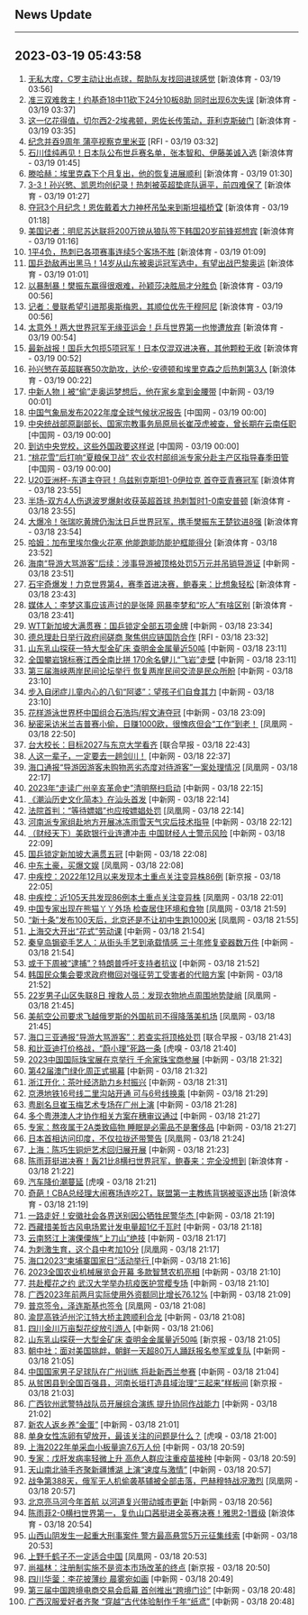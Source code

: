 ## News Update
---
2023-03-19 05:43:58
---
1. <a target="_blank" href="https://k.sina.cn/article_7243168542_m1afb9fb1e001019m9j.html?from=sports&subch=global">无私大度，C罗主动让出点球，帮助队友找回进球感觉</a> [新浪体育 - 03/19 03:56]
2. <a target="_blank" href="https://k.sina.cn/article_2018499075_784fda0302001m93m.html?from=sports&subch=osport">准三双难救主！约基奇18中11砍下24分10板8助 同时出现6次失误</a> [新浪体育 - 03/19 03:37]
3. <a target="_blank" href="https://k.sina.cn/article_7243168542_m1afb9fb1e001019m9f.html?from=sports&subch=global">这一亿花得值，切尔西2-2埃弗顿，恩佐长传策动，菲利克斯破门</a> [新浪体育 - 03/19 03:35]
4. <a target="_blank" href="https://www.rfi.fr/cn/%E5%9B%BD%E9%99%85%E6%8A%A5%E9%81%93/20230318-%E4%B9%8C%E4%B8%9C%E5%9F%8E%E5%B8%82%E5%85%8B%E6%8B%89%E8%8E%AB%E6%89%98%E6%96%AF%E5%85%8B%E9%81%AD%E9%9B%86%E6%9D%9F%E7%82%B8%E5%BC%B9%E6%94%BB%E5%87%BB-%E9%85%BF2%E6%AD%BB8%E4%BC%A4">纪念并吞9周年 蒲亭视察克里米亚</a> [RFI - 03/19 03:32]
5. <a target="_blank" href="https://k.sina.cn/article_1688096585_649e4f490200177q1.html?from=sports&subch=osport">石川佳纯再见！日本队公布世乒赛名单，张本智和、伊藤美诚入选</a> [新浪体育 - 03/19 01:45]
6. <a target="_blank" href="https://k.sina.cn/article_2018499075_784fda0302001m91w.html?from=sports&subch=osport">滕哈赫：埃里克森下个月复出，他的恢复进展顺利</a> [新浪体育 - 03/19 01:30]
7. <a target="_blank" href="https://k.sina.cn/article_1436416680_559dfaa80010166qf.html?from=sports&subch=global">3-3！孙兴慜、凯恩均创纪录！热刺被英超垫底队逼平，前四难保了</a> [新浪体育 - 03/19 01:27]
8. <a target="_blank" href="https://k.sina.cn/article_2018499075_784fda0302001m91u.html?from=sports&subch=osport">夺冠3个月纪念！恩佐戴着大力神杯吊坠来到斯坦福桥🏆</a> [新浪体育 - 03/19 01:18]
9. <a target="_blank" href="https://k.sina.cn/article_2018499075_784fda0302001m91t.html?from=sports&subch=osport">美国记者：明尼苏达联将200万镑从狼队签下韩国20岁前锋郑想宾</a> [新浪体育 - 03/19 01:16]
10. <a target="_blank" href="https://k.sina.cn/article_2018499075_784fda0302001m91q.html?from=sports&subch=osport">1平4负，热刺已各项赛事连续5个客场不胜</a> [新浪体育 - 03/19 01:09]
11. <a target="_blank" href="https://k.sina.cn/article_3181157500_bd9c9c7c00101n06h.html?from=sports&subch=pingpang">国乒劲敌再出黑马！14岁从山东被奥运冠军选中，有望出战巴黎奥运</a> [新浪体育 - 03/19 01:01]
12. <a target="_blank" href="https://k.sina.cn/article_3181157500_bd9c9c7c00101n069.html?from=sports&subch=pingpang">以暴制暴！樊振东赢得很艰难，孙颖莎决胜局才分胜负</a> [新浪体育 - 03/19 00:56]
13. <a target="_blank" href="https://k.sina.cn/article_2018499075_784fda0302001m91h.html?from=sports&subch=osport">记者：曼联希望引进那奥斯梅恩，其顺位优先于穆阿尼</a> [新浪体育 - 03/19 00:56]
14. <a target="_blank" href="https://k.sina.cn/article_3181157500_bd9c9c7c00101n068.html?from=sports&subch=pingpang">太意外！两大世界冠军无缘亚运会！乒乓世界第一也惨遭放弃</a> [新浪体育 - 03/19 00:54]
15. <a target="_blank" href="https://k.sina.cn/article_3181157500_bd9c9c7c02701n06d.html?from=sports&subch=osport">最新战报！国乒大包揽5项冠军！日本仅混双进决赛，其他颗粒无收</a> [新浪体育 - 03/19 00:52]
16. <a target="_blank" href="https://k.sina.cn/article_2018499075_784fda0302001m913.html?from=sports&subch=osport">孙兴慜在英超联赛50次助攻，达伦-安德顿和埃里克森之后热刺第3人</a> [新浪体育 - 03/19 00:22]
17. <a target="_blank" href="http://www.chinanews.com//ty/2023/03-19/9974424.shtml">中新人物丨被“偷”走奥运梦想后，他在家乡拿到金腰带</a> [中新网 - 03/19 00:01]
18. <a target="_blank" href="http://news.china.com.cn/2023-03/19/content_85177000.htm">中国气象局发布2022年度全球气候状况报告</a> [中国网 - 03/19 00:00]
19. <a target="_blank" href="http://news.china.com.cn/2023-03/19/content_85177026.htm">中央统战部原副部长、国家宗教事务局原局长崔茂虎被查，曾长期在云南任职</a> [中国网 - 03/19 00:00]
20. <a target="_blank" href="http://news.china.com.cn/2023-03/19/content_85177020.htm">到访中央党校，这些外国政要这样说</a> [中国网 - 03/19 00:00]
21. <a target="_blank" href="http://news.china.com.cn/2023-03/19/content_85177025.htm">“桃花雪”后打响“夏粮保卫战” 农业农村部组派专家分赴主产区指导春季田管</a> [中国网 - 03/19 00:00]
22. <a target="_blank" href="https://k.sina.cn/article_2018499075_784fda0302001m90r.html?from=sports&subch=osport">U20亚洲杯-东道主夺冠！乌兹别克斯坦1-0伊拉克 首夺亚青赛冠军</a> [新浪体育 - 03/18 23:55]
23. <a target="_blank" href="https://k.sina.cn/article_2018499075_784fda0302001m90s.html?from=sports&subch=osport">半场-双方4人伤退波罗爆射收获英超首球 热刺暂时1-0南安普顿</a> [新浪体育 - 03/18 23:55]
24. <a target="_blank" href="https://k.sina.cn/article_3181157500_mbd9c9c7c00101n05w.html?from=sports&subch=pingpang">大爆冷！张瑞吃黄牌仍淘汰日乒世界冠军，携手樊振东王楚钦进8强</a> [新浪体育 - 03/18 23:54]
25. <a target="_blank" href="https://k.sina.cn/article_2018499075_784fda0302001m90o.html?from=sports&subch=osport">哈姆：加布里埃尔像火花塞 他能跑能防能护框能得分</a> [新浪体育 - 03/18 23:52]
26. <a target="_blank" href="http://www.chinanews.com//sh/2023/03-18/9974423.shtml">海南“导游大骂游客”后续：涉事导游被顶格处罚5万元并吊销导游证</a> [中新网 - 03/18 23:51]
27. <a target="_blank" href="https://k.sina.cn/article_1718785715_667296b3001012nr3.html?from=sports&subch=badminton">石宇奇爆发！力克世界第4，赛季首进决赛，鲍春来：比想象轻松</a> [新浪体育 - 03/18 23:43]
28. <a target="_blank" href="https://k.sina.cn/article_2018499075_784fda0302001m90m.html?from=sports&subch=osport">媒体人：李梦这事应该声讨的是张隆 网暴李梦和“吃人”有啥区别</a> [新浪体育 - 03/18 23:41]
29. <a target="_blank" href="http://www.chinanews.com//ty/2023/03-18/9974422.shtml">WTT新加坡大满贯赛：国乒锁定全部五项金牌</a> [中新网 - 03/18 23:34]
30. <a target="_blank" href="https://www.rfi.fr/cn/%E5%9B%BD%E9%99%85%E6%8A%A5%E9%81%93/20230318-%E7%BA%AA%E5%BF%B5%E5%B9%B6%E5%90%9E9%E5%91%A8%E5%B9%B4-%E8%92%B2%E4%BA%AD%E8%A7%86%E5%AF%9F%E5%85%8B%E9%87%8C%E7%B1%B3%E4%BA%9A">德总理赴日举行政府间磋商 聚焦供应链国防合作</a> [RFI - 03/18 23:32]
31. <a target="_blank" href="http://www.chinanews.com//sh/2023/03-18/9974417.shtml">山东乳山探获一特大型金矿床 查明金金属量近50吨</a> [中新网 - 03/18 23:11]
32. <a target="_blank" href="http://www.chinanews.com//shipin/cns-d/2023/03-18/news954320.shtml">全国攀岩锦标赛江西全南比拼 170余名健儿“飞岩”走壁</a> [中新网 - 03/18 23:11]
33. <a target="_blank" href="http://www.chinanews.com//dwq/2023/03-18/9974416.shtml">第三届海峡两岸民间论坛举行  恢复两岸民间交流是民众所盼</a> [中新网 - 03/18 23:10]
34. <a target="_blank" href="http://www.chinanews.com//shipin/cns/2023/03-18/news954319.shtml">步入自闭症儿童内心的八旬“阿婆”：望孩子们自食其力</a> [中新网 - 03/18 23:10]
35. <a target="_blank" href="http://www.chinanews.com//ty/2023/03-18/9974415.shtml">花样游泳世界杯中国组合石浩玙/程文涛夺冠</a> [中新网 - 03/18 23:09]
36. <a target="_blank" href="https://news.ifeng.com/c/8OGNbDnvknj">秘密采访米兰吉普赛小偷，日赚1000欧，很愧疚但会“工作”到老！</a> [凤凰网 - 03/18 22:50]
37. <a target="_blank" href="https://www.zaobao.com/realtime/china/story20230318-1373910">台大校长：目标2027与东京大学看齐</a> [联合早报 - 03/18 22:43]
38. <a target="_blank" href="http://www.chinanews.com//sh/2023/03-18/9974412.shtml">人这一辈子，一定要去一趟剑川！</a> [中新网 - 03/18 22:37]
39. <a target="_blank" href="https://news.ifeng.com/c/8OGLVgxWw7d">海口通报“导游因游客未购物恶劣态度对待游客”一案处理情况</a> [凤凰网 - 03/18 22:17]
40. <a target="_blank" href="http://www.chinanews.com//sh/2023/03-18/9974410.shtml">2023年“走读广州辛亥革命史”清明祭扫启动</a> [中新网 - 03/18 22:15]
41. <a target="_blank" href="http://www.chinanews.com//hr/2023/03-18/9974409.shtml">《潮汕历史文化简本》在汕头首发</a> [中新网 - 03/18 22:14]
42. <a target="_blank" href="https://news.ifeng.com/c/8OGLENZgBLp">法院首判：“等待嫖娼”也应按嫖娼处罚</a> [凤凰网 - 03/18 22:14]
43. <a target="_blank" href="http://www.chinanews.com//sh/2023/03-18/9974407.shtml">河南派专家组赴地方开展冰冻雨雪天气灾后技术指导</a> [中新网 - 03/18 22:12]
44. <a target="_blank" href="http://www.chinanews.com//cj/2023/03-18/9974406.shtml">（财经天下）美欧银行业连遭冲击 中国财经人士警示风险</a> [中新网 - 03/18 22:09]
45. <a target="_blank" href="http://www.chinanews.com//ty/2023/03-18/9974411.shtml">国乒锁定新加坡大满贯五冠</a> [中新网 - 03/18 22:08]
46. <a target="_blank" href="https://news.ifeng.com/c/8OGLENZgBIb">中东土豪，买爆文娱</a> [凤凰网 - 03/18 22:08]
47. <a target="_blank" href="https://www.bjnews.com.cn/detail-167914763614778.html">中疾控：2022年12月以来发现本土重点关注变异株86例</a> [新京报 - 03/18 22:05]
48. <a target="_blank" href="https://news.ifeng.com/c/8OGK9bSSspA">中疾控：近105天共发现86例本土重点关注变异株</a> [凤凰网 - 03/18 22:01]
49. <a target="_blank" href="https://news.ifeng.com/c/8OGK9bSSspE">中国专家出现在熊猫丫丫外场 检查居住环境和食物</a> [凤凰网 - 03/18 21:59]
50. <a target="_blank" href="https://news.ifeng.com/c/8OGLVgxWvx0">“新十条”发布100天后，北京还是不让初中生跑1000米</a> [凤凰网 - 03/18 21:55]
51. <a target="_blank" href="http://www.chinanews.com//shipin/cns-d/2023/03-18/news954314.shtml">上海交大开出“花式”劳动课</a> [中新网 - 03/18 21:54]
52. <a target="_blank" href="http://www.chinanews.com//shipin/cns/2023/03-18/news954316.shtml">秦皇岛锔瓷手艺人：从街头手艺到承载情感  三十年修复瓷器数万件</a> [中新网 - 03/18 21:54]
53. <a target="_blank" href="http://www.chinanews.com//gj/2023/03-18/9974398.shtml">或于下周被“逮捕”？特朗普呼吁支持者抗议</a> [中新网 - 03/18 21:52]
54. <a target="_blank" href="http://www.chinanews.com//gj/2023/03-18/9974400.shtml">韩国民众集会要求政府撤回对强征劳工受害者的代赔方案</a> [中新网 - 03/18 21:52]
55. <a target="_blank" href="https://news.ifeng.com/c/8OGJiznmUaj">22岁男子山区失联8日 搜救人员：发现衣物地点周围地势陡峭</a> [凤凰网 - 03/18 21:45]
56. <a target="_blank" href="https://news.ifeng.com/c/8OGF0cX7j9Z">美航空公司要求飞越俄罗斯的外国航司不得降落美机场</a> [凤凰网 - 03/18 21:45]
57. <a target="_blank" href="https://www.zaobao.com/realtime/china/story20230318-1373905">海口三亚通报“导游大骂游客”：若查实将顶格处罚</a> [联合早报 - 03/18 21:43]
58. <a target="_blank" href="https://www.huxiu.com/article/828914.html">和比亚迪打价格战，“蔚小理”死路一条</a> [虎嗅 - 03/18 21:40]
59. <a target="_blank" href="http://www.chinanews.com//cj/2023/03-18/9974396.shtml">2023中国国际珠宝展在京举行   千余家珠宝商参展</a> [中新网 - 03/18 21:32]
60. <a target="_blank" href="http://www.chinanews.com//dwq/2023/03-18/9974390.shtml">第42届澳门绿化周正式揭幕</a> [中新网 - 03/18 21:32]
61. <a target="_blank" href="http://www.chinanews.com//cj/2023/03-18/9974395.shtml">浙江开化：茶叶经济助力乡村振兴</a> [中新网 - 03/18 21:31]
62. <a target="_blank" href="http://www.chinanews.com//sh/2023/03-18/9974397.shtml">京港地铁16号线二里沟站开通 可与6号线换乘</a> [中新网 - 03/18 21:29]
63. <a target="_blank" href="http://www.chinanews.com//cul/2023/03-18/9974392.shtml">粤剧名旦崔玉梅艺术专场在广州上演</a> [中新网 - 03/18 21:28]
64. <a target="_blank" href="http://www.chinanews.com//dwq/2023/03-18/9974380.shtml">多个粤港澳人才协作相关方案在穗审议通过</a> [中新网 - 03/18 21:27]
65. <a target="_blank" href="http://www.chinanews.com//life/2023/03-18/9974391.shtml">专家：熬夜属于2A类致癌物 睡眠是必需品不是奢侈品</a> [中新网 - 03/18 21:27]
66. <a target="_blank" href="https://news.ifeng.com/c/8OGJiznmUR1">日本首相访问印度，不仅拉拢还带警告</a> [凤凰网 - 03/18 21:24]
67. <a target="_blank" href="http://www.chinanews.com//cul/shipin/cns-d/2023/03-18/news954312.shtml">上海：陈巧生铜炉艺术回归展开展</a> [中新网 - 03/18 21:23]
68. <a target="_blank" href="https://k.sina.cn/article_1718785715_667296b3001012nqu.html?from=sports&subch=badminton">陈雨菲挺进决赛！轰21比8横扫世界冠军，鲍春来：完全没想到</a> [新浪体育 - 03/18 21:22]
69. <a target="_blank" href="https://www.huxiu.com/article/839164.html">汽车降价潮蔓延</a> [虎嗅 - 03/18 21:21]
70. <a target="_blank" href="https://k.sina.cn/article_7347732383_1b5f57f9f00100znud.html?from=sports&subch=cba">奇葩！CBA总经理大闹赛场连吃2T，联盟第一主教练背锅被驱逐出场</a> [新浪体育 - 03/18 21:19]
71. <a target="_blank" href="http://www.chinanews.com//shipin/cns-d/2023/03-18/news954311.shtml">一路走好！安徽社会各界送别因公牺牲民警华杰 </a> [中新网 - 03/18 21:19]
72. <a target="_blank" href="http://www.chinanews.com//shipin/cns-d/2023/03-18/news954310.shtml">西藏措美哲古风电场累计发电量超1亿千瓦时</a> [中新网 - 03/18 21:18]
73. <a target="_blank" href="http://www.chinanews.com//shipin/cns-d/2023/03-18/news954309.shtml">云南怒江上演傈僳族“上刀山”绝技</a> [中新网 - 03/18 21:17]
74. <a target="_blank" href="https://news.ifeng.com/c/8OGG77DZxVq">为刺激生育，这个县中考加10分</a> [凤凰网 - 03/18 21:17]
75. <a target="_blank" href="http://www.chinanews.com//shipin/cns-d/2023/03-18/news954308.shtml">海口2023“柬埔寨国家日”活动举行 </a> [中新网 - 03/18 21:16]
76. <a target="_blank" href="http://www.chinanews.com//cj/2023/03-18/9974377.shtml">2023全国农业机械展览会开幕 多款智慧农机亮相</a> [中新网 - 03/18 21:10]
77. <a target="_blank" href="http://www.chinanews.com//shipin/cns/2023/03-18/news954307.shtml">共赴樱花之约 武汉大学举办抗疫医护赏樱专场</a> [中新网 - 03/18 21:10]
78. <a target="_blank" href="http://www.chinanews.com//cj/2023/03-18/9974374.shtml">广西2023年前两月实际使用外资额同比增长76.12%</a> [中新网 - 03/18 21:09]
79. <a target="_blank" href="https://news.ifeng.com/c/8OGFsJPtg3C">普京签令，泽连斯基也签令</a> [凤凰网 - 03/18 21:08]
80. <a target="_blank" href="http://www.chinanews.com//shipin/cns-d/2023/03-18/news954306.shtml">渝昆高铁泸州沱江特大桥主跨顺利合龙</a> [中新网 - 03/18 21:08]
81. <a target="_blank" href="http://www.chinanews.com//tp/2023/03-18/9974378.shtml">四川金川万亩梨花绽放引游人</a> [中新网 - 03/18 21:06]
82. <a target="_blank" href="https://www.bjnews.com.cn/detail-167914463514741.html">山东乳山探获一大型金矿床 查明金金属量近50吨</a> [新京报 - 03/18 21:05]
83. <a target="_blank" href="http://www.chinanews.com//gj/2023/03-18/9974379.shtml">朝中社：面对美国挑衅，朝鲜一天超80万人踊跃报名参军或复队</a> [中新网 - 03/18 21:05]
84. <a target="_blank" href="http://www.chinanews.com//tp/2023/03-18/9974371.shtml">中国国家男子足球队在广州训练 将赴新西兰参赛</a> [中新网 - 03/18 21:04]
85. <a target="_blank" href="https://www.bjnews.com.cn/detail-167913966314702.html">从贫困县到全国百强县，河南长垣打造县域治理“三起来”样板间</a> [新京报 - 03/18 21:03]
86. <a target="_blank" href="http://www.chinanews.com//tp/2023/03-18/9974350.shtml">广西钦州武警特战队员开展综合演练 提升协同作战能力</a> [中新网 - 03/18 21:02]
87. <a target="_blank" href="http://www.chinanews.com//tp/2023/03-18/9974342.shtml">新农人返乡养“金蛋”</a> [中新网 - 03/18 21:01]
88. <a target="_blank" href="https://www.huxiu.com/article/825879.html">单身女性冻卵有望放开，最该关注的问题是什么？</a> [虎嗅 - 03/18 21:00]
89. <a target="_blank" href="http://www.chinanews.com//sh/2023/03-18/9974375.shtml">上海2022年单采血小板量逾7.6万人份</a> [中新网 - 03/18 20:59]
90. <a target="_blank" href="http://www.chinanews.com//sh/2023/03-18/9974376.shtml">专家：戊肝发病率轻微上升 高危人群应注重疫苗接种</a> [中新网 - 03/18 20:59]
91. <a target="_blank" href="http://www.chinanews.com//tp/2023/03-18/9974336.shtml">天山南北骑手齐聚新疆博湖 上演“速度与激情”</a> [中新网 - 03/18 20:57]
92. <a target="_blank" href="https://news.ifeng.com/c/8OGHjC3qzYy">战争第388天，俄军无人机偷袭基辅被全部击落，巴赫穆特战况激烈</a> [凤凰网 - 03/18 20:57]
93. <a target="_blank" href="http://www.chinanews.com//sh/2023/03-18/9974373.shtml">北京亮马河今年首航 以河道复兴带动城市更新</a> [中新网 - 03/18 20:56]
94. <a target="_blank" href="https://k.sina.cn/article_5770329176_157f03c58027015fmc.html?from=sports&subch=osport">陈雨菲2-0横扫世界第一，复仇山口茜挺进全英赛决赛！雅思2-1晋级</a> [新浪体育 - 03/18 20:54]
95. <a target="_blank" href="http://www.chinanews.com//sh/2023/03-18/9974372.shtml">山西山阴发生一起重大刑事案件 警方最高悬赏5万元征集线索</a> [中新网 - 03/18 20:53]
96. <a target="_blank" href="https://news.ifeng.com/c/8OGFI0UXm8W">上野千鹤子不一定适合中国</a> [凤凰网 - 03/18 20:53]
97. <a target="_blank" href="https://www.bjnews.com.cn/detail-167914358914726.html">尚福林：注册制实施不是资本市场改革的终点</a> [新京报 - 03/18 20:50]
98. <a target="_blank" href="http://www.chinanews.com//shipin/cns-d/2023/03-18/news954304.shtml">四川华蓥：李花披薄纱 晨雾宛如画</a> [中新网 - 03/18 20:49]
99. <a target="_blank" href="http://www.chinanews.com//cj/2023/03-18/9974335.shtml">第三届中国跨境电商交易会启幕 首创推出“跨境门诊”</a> [中新网 - 03/18 20:48]
100. <a target="_blank" href="http://www.chinanews.com//tp/2023/03-18/9974351.shtml">广西汉服爱好者齐聚 “穿越”古代体验制作千年“纸鸢”</a> [中新网 - 03/18 20:48]
